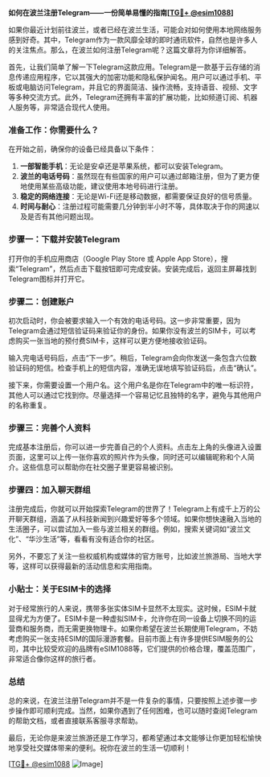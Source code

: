 **如何在波兰注册Telegram——一份简单易懂的指南[[TG💪+ @esim1088](https://t.me/s/esim1088)]**

如果你最近计划前往波兰，或者已经在波兰生活，可能会对如何使用本地网络服务感到好奇。其中，Telegram作为一款风靡全球的即时通讯软件，自然也是许多人的关注焦点。那么，在波兰如何注册Telegram呢？这篇文章将为你详细解答。

首先，让我们简单了解一下Telegram这款应用。Telegram是一款基于云存储的消息传递应用程序，它以其强大的加密功能和隐私保护闻名。用户可以通过手机、平板或电脑访问Telegram，并且它的界面简洁、操作流畅，支持语音、视频、文字等多种交流方式。此外，Telegram还拥有丰富的扩展功能，比如频道订阅、机器人服务等，非常适合现代人使用。

### 准备工作：你需要什么？

在开始之前，确保你的设备已经具备以下条件：

1. **一部智能手机**：无论是安卓还是苹果系统，都可以安装Telegram。
2. **波兰的电话号码**：虽然现在有些国家的用户可以通过邮箱注册，但为了更方便地使用某些高级功能，建议使用本地号码进行注册。
3. **稳定的网络连接**：无论是Wi-Fi还是移动数据，都需要保证良好的信号质量。
4. **时间与耐心**：注册过程可能需要几分钟到半小时不等，具体取决于你的网速以及是否有其他问题出现。

### 步骤一：下载并安装Telegram

打开你的手机应用商店（Google Play Store 或 Apple App Store），搜索“Telegram”，然后点击下载按钮即可完成安装。安装完成后，返回主屏幕找到Telegram图标并打开它。

### 步骤二：创建账户

初次启动时，你会被要求输入一个有效的电话号码。这一步非常重要，因为Telegram会通过短信验证码来验证你的身份。如果你没有波兰的SIM卡，可以考虑购买一张当地的预付费SIM卡，这样可以更方便地接收验证码。

输入完电话号码后，点击“下一步”。稍后，Telegram会向你发送一条包含六位数验证码的短信。检查手机上的短信内容，准确无误地填写验证码后，点击“确认”。

接下来，你需要设置一个用户名。这个用户名是你在Telegram中的唯一标识符，其他人可以通过它找到你。尽量选择一个容易记忆且独特的名字，避免与其他用户的名称重复。

### 步骤三：完善个人资料

完成基本注册后，你可以进一步完善自己的个人资料。点击左上角的头像进入设置页面，这里可以上传一张你喜欢的照片作为头像，同时还可以编辑昵称和个人简介。这些信息可以帮助你在社交圈子里更容易被识别。

### 步骤四：加入聊天群组

注册完成后，你就可以开始探索Telegram的世界了！Telegram上有成千上万的公开聊天群组，涵盖了从科技新闻到兴趣爱好等多个领域。如果你想快速融入当地的生活圈子，可以尝试加入一些与波兰相关的群组。例如，搜索关键词如“波兰文化”、“华沙生活”等，看看有没有适合你的社区。

另外，不要忘了关注一些权威机构或媒体的官方账号，比如波兰旅游局、当地大学等，这样可以获得最新的活动信息和实用指南。

### 小贴士：关于ESIM卡的选择

对于经常旅行的人来说，携带多张实体SIM卡显然不太现实。这时候，ESIM卡就显得尤为方便了。ESIM卡是一种虚拟SIM卡，允许你在同一设备上切换不同的运营商和服务商，而无需更换物理卡。如果你希望在波兰长期使用Telegram，不妨考虑购买一张支持ESIM的国际漫游套餐。目前市面上有许多提供ESIM服务的公司，其中比较受欢迎的品牌有eSIM1088等，它们提供的价格合理，覆盖范围广，非常适合像你这样的旅行者。

### 总结

总的来说，在波兰注册Telegram并不是一件复杂的事情，只要按照上述步骤一步步操作即可顺利完成。当然，如果你遇到了任何困难，也可以随时查阅Telegram的帮助文档，或者直接联系客服寻求帮助。

最后，无论你是来波兰旅游还是工作学习，都希望通过本文能够让你更加轻松愉快地享受社交媒体带来的便利。祝你在波兰的生活一切顺利！

[[TG💪+ @esim1088](https://t.me/s/esim1088) ![Image](https://i.postimg.cc/4NQfJmqS/Snipaste-2025-05-13-00-14-12.png)]
